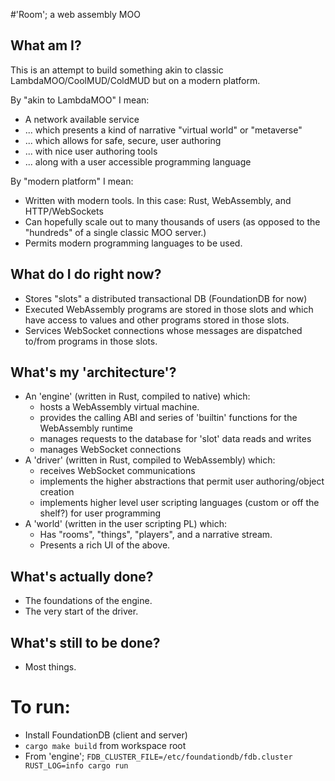 #'Room'; a web assembly MOO

## What am I?

This is an attempt to build something akin to classic LambdaMOO/CoolMUD/ColdMUD but on a modern platform.

By "akin to LambdaMOO" I mean:

* A network available service 
* ... which presents a kind of narrative "virtual world" or "metaverse"
* ... which allows for safe, secure, user authoring
* ... with nice user authoring tools
* ... along with a user accessible programming language

By "modern platform" I mean:

* Written with modern tools. In this case: Rust, WebAssembly, and HTTP/WebSockets
* Can hopefully scale out to many thousands of users (as opposed to the "hundreds" of a single classic MOO server.)
* Permits modern programming languages to be used.

## What do I do right now?

* Stores "slots" a distributed transactional DB (FoundationDB for now)
* Executed WebAssembly programs are stored in those slots and which have access to values and other programs stored in those slots.
* Services WebSocket connections whose messages are dispatched to/from programs in those slots.

## What's my 'architecture'?

* An 'engine' (written in Rust, compiled to native) which:
  * hosts a WebAssembly virtual machine.
  * provides the calling ABI and series of 'builtin' functions for the WebAssembly runtime
  * manages requests to the database for 'slot' data reads and writes
  * manages WebSocket connections
* A 'driver' (written in Rust, compiled to WebAssembly) which:
  * receives WebSocket communications
  * implements the higher abstractions that permit user authoring/object creation
  * implements higher level user scripting languages (custom or off the shelf?) for user programming
* A 'world' (written in the user scripting PL) which:
  * Has "rooms", "things", "players", and a narrative stream.
  * Presents a rich UI of the above.

## What's actually done?

* The foundations of the engine.
* The very start of the driver.

## What's still to be done?

* Most things.

# To run:

 * Install FoundationDB (client and server)
 * `cargo make build` from workspace root
 * From 'engine'; `FDB_CLUSTER_FILE=/etc/foundationdb/fdb.cluster RUST_LOG=info cargo run`
